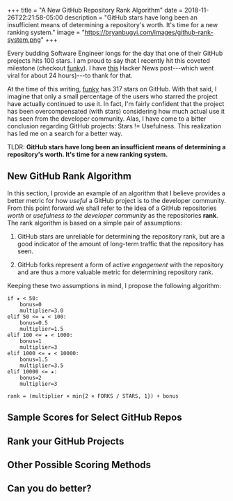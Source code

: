 +++
title = "A New GitHub Repository Rank Algorithm"
date = 2018-11-26T22:21:58-05:00
description = "GitHub stars have long been an insufficient means of determining a repository's worth. It's time for a new ranking system."
image = "https://bryanbugyi.com/images/github-rank-system.png"
+++

Every budding Software Engineer longs for the day that one of their GitHub projects hits 100 stars. I am proud to say that I recently hit this coveted milestone (checkout [funky]). I have [this][HN] Hacker News post---which went viral for about 24 hours)---to thank for that.

At the time of this writing, [funky] has 317 stars on GitHub. With that said, I imagine that only a small percentage of the users who starred the project have actually continued to use it. In fact, I'm fairly confident that the project has been overcompensated (with stars) considering how much actual use it has seen from the developer community. Alas, I have come to a bitter conclusion regarding GitHub projects: Stars != Usefulness. This realization has led me on a search for a better way.

TLDR: **GitHub stars have long been an insufficient means of determining a repository's worth. It's time for a new ranking system.**

## New GitHub Rank Algorithm

In this section, I provide an example of an algorithm that I believe provides a better metric for how *useful* a GitHub project is to the developer community. From this point forward we shall refer to the idea of a GitHub repositories *worth* or *usefulness to the developer community* as the repositories **rank**. The rank algorithm is based on a simple pair of assumptions:

1) GitHub stars are unreliable for determining the repository rank, but are a good indicator of the amount of long-term traffic that the repository has seen.

2) GitHub forks represent a form of active *engagement* with the repository and are thus a more valuable metric for determining repository rank.

Keeping these two assumptions in mind, I propose the following algorithm:

```
if ★ < 50:
    bonus=0
    multiplier=3.0
elif 50 <= ★ < 100:
    bonus=0.5
    multiplier=1.5
elif 100 <= ★ < 1000:
    bonus=1
    multiplier=3
elif 1000 <= ★ < 10000:
    bonus=1.5
    multiplier=3.5
elif 10000 <= ★:
    bonus=2
    multiplier=3

rank = (multiplier × min{2 × FORKS / STARS, 1}) + bonus
```

## Sample Scores for Select GitHub Repos

## Rank your GitHub Projects

## Other Possible Scoring Methods

## Can you do better?

[funky]: https://github.com/bbugyi200/funky
[HN]: https://news.ycombinator.com/item?id=18486191
